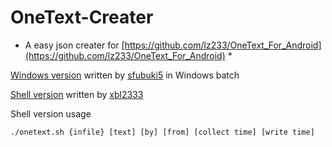 # OneText-Creater
* A easy json creater for [https://github.com/lz233/OneText_For_Android](https://github.com/lz233/OneText_For_Android) *

[Windows version](https://github.com/sfubuki5/OTCreater) written by [sfubuki5](https://github.com/sfubuki5/) in Windows batch

[Shell version](https://github.com/xbl233/OneText-Creater) written by [xbl2333](https://github.com/xbl233)


Shell version usage

``./onetext.sh {infile} [text] [by] [from] [collect time] [write time]``

